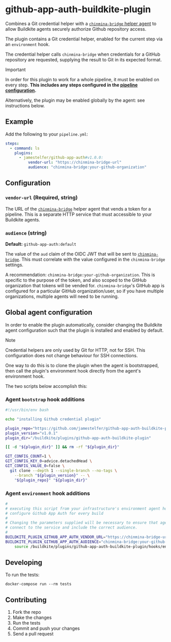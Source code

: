 # github-app-auth-buildkite-plugin

Combines a Git credential helper with a [`chinmina-bridge` helper
agent][chinmina-bridge] to allow Buildkite agents securely authorize Github
repository access.

The plugin contains a Git credential helper, enabled for the current step via an
`environment` hook.

The credential helper calls `chinmina-bridge` when credentials for a GitHub
repository are requested, supplying the result to Git in its expected format.

> [!IMPORTANT]
>
> In order for this plugin to work for a whole pipeline, it must be enabled on
> every step. **This includes any steps configured in the [pipeline
> configuration](https://buildkite.com/docs/pipelines/defining-steps).**
>
> Alternatively, the plugin may be enabled globally by the agent: see
> instructions below.

## Example

Add the following to your `pipeline.yml`:

```yml
steps:
  - command: ls
    plugins:
      - jamestelfer/github-app-auth#v1.0.0:
          vendor-url: "https://chinmina-bridge-url"
          audience: "chinmina-bridge:your-github-organization"
```

## Configuration

### `vendor-url` (Required, string)

The URL of the [`chinmina-bridge`][chinmina-bridge] helper agent that vends a
token for a pipeline. This is a separate HTTP service that must accessible to
your Buildkite agents.

### `audience` (string)

**Default:** `github-app-auth:default`

The value of the `aud` claim of the OIDC JWT that will be sent to
[`chinmina-bridge`][chinmina-bridge]. This must correlate with the value
configured in the `chinmina-bridge` settings.

A recommendation: `chinmina-bridge:your-github-organization`. This is specific
to the purpose of the token, and also scoped to the GitHub organization that
tokens will be vended for. `chinmina-bridge`'s GitHub app is configured for a
particular GitHub organization/user, so if you have multiple organizations,
multiple agents will need to be running.

## Global agent configuration

In order to enable the plugin automatically, consider changing the Buildkite
agent configuration such that the plugin is installed and enabled by default.

> [!NOTE]
>
> Credential helpers are only used by Git for HTTP, not for SSH. This
> configuration does not change behaviour for SSH connections.

One way to do this is to clone the plugin when the agent is bootstrapped, then
call the plugin's environment hook directly from the agent's environment hook.

The two scripts below accomplish this:

### Agent `bootstrap` hook additions

```bash
#!/usr/bin/env bash

echo "installing Github credential plugin"

plugin_repo="https://github.com/jamestelfer/github-app-auth-buildkite-plugin.git"
plugin_version="v1.0.1"
plugin_dir="/buildkite/plugins/github-app-auth-buildkite-plugin"

[[ -d "${plugin_dir}" ]] && rm -rf "${plugin_dir}"

GIT_CONFIG_COUNT=1 \
GIT_CONFIG_KEY_0=advice.detachedHead \
GIT_CONFIG_VALUE_0=false \
  git clone --depth 1 --single-branch --no-tags \
    --branch "${plugin_version}" -- \
    "${plugin_repo}" "${plugin_dir}"
```

### Agent `environment` hook additions

```bash
#
# executing this script from your infrastructure's environment agent hook will
# configure Github App Auth for every build
#
# Changing the parameters supplied will be necessary to ensure that agents can
# connect to the service and include the correct audience.
#
BUILDKITE_PLUGIN_GITHUB_APP_AUTH_VENDOR_URL="https://chinmina-bridge-url" \
BUILDKITE_PLUGIN_GITHUB_APP_AUTH_AUDIENCE="chinmina-bridge:your-github-org" \
    source /buildkite/plugins/github-app-auth-buildkite-plugin/hooks/environment
```

## Developing

To run the tests:

```shell
docker-compose run --rm tests
```

## Contributing

1. Fork the repo
2. Make the changes
3. Run the tests
4. Commit and push your changes
5. Send a pull request


[chinmina-bridge]: https://github.com/jamestelfer/chinmina-bridge
